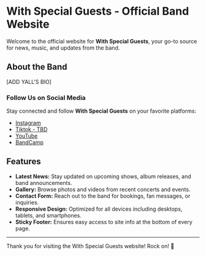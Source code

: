 # With Special Guests - Official Band Website

Welcome to the official website for **With Special Guests**, your go-to source for news, music, and updates from the band.

## About the Band

[ADD YALL'S BIO]

### Follow Us on Social Media

Stay connected and follow **With Special Guests** on your favorite platforms:

- [Instagram](https://www.instagram.com/with_special_guests?utm_source=ig_web_button_share_sheet&igsh=ZDNlZDc0MzIxNw==)
- [Tiktok - TBD](tmp)
- [YouTube]([https://youtube.com/WithSpecialGuests](https://youtube.com/channel/UC02LUQQ1jD4qYK9xmIN0F2A?si=D-BFlOh2TrYENfEg))
- [BandCamp](https://withspecialguests.bandcamp.com/album/demos-take-1?fbclid=PAZXh0bgNhZW0CMTEAAacClGGmN0LJf9BBkv5E1BKgSCyguqsIiX7coTmPtyxabI0nB8ccpcHMIz1H9Q_aem_-KCT-83aIXBPLvqNlSNb9g)

## Features

- **Latest News:** Stay updated on upcoming shows, album releases, and band announcements.
- **Gallery:** Browse photos and videos from recent concerts and events.
- **Contact Form:** Reach out to the band for bookings, fan messages, or inquiries.
- **Responsive Design:** Optimized for all devices including desktops, tablets, and smartphones.
- **Sticky Footer:** Ensures easy access to site info at the bottom of every page.

---

Thank you for visiting the With Special Guests website! Rock on! 🤘
